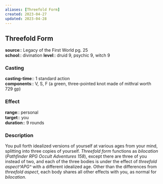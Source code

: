 ```yaml
---
aliases: [Threefold Form]
created: 2023-04-27
updated: 2023-04-28
---
```


## Threefold Form

**source**:: Legacy of the First World pg. 25  
**school**:: divination
**level**:: druid 9, psychic 9, witch 9

### Casting

**casting-time**:: 1 standard action  
**components**:: V, S, F (a green, three-pointed knot made of mithral worth 729 gp)

### Effect

**range**:: personal  
**target**:: you  
**duration**:: 9 rounds

### Description

You pull forth idealized versions of yourself at various ages from your mind, splitting into three copies of yourself. *Threefold form* functions as *bilocation* (*Pathfinder RPG Occult Adventures 158*), except there are three of you instead of two, and each of the three bodies is under the effect of *threefold aspect^APG^* with a different idealized age. Other than the differences from *threefold aspect*, each body shares all other effects with you, as normal for *bilocation*.
